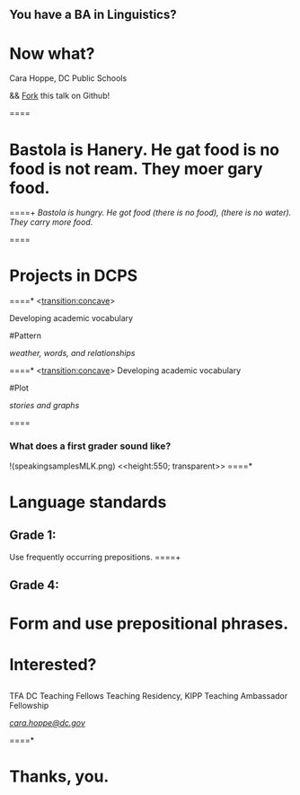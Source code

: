 ## You have a BA in Linguistics?
# Now what?

Cara Hoppe,
DC Public Schools

&& [Fork](https://github.com/ckhoppe/Georgetown-talk/) this talk on Github!

====

# Bastola is Hanery. He gat food is no food is not ream. They moer gary food.
====+ 
_Bastola is hungry. He got food (there is no food), (there is no water)._ 
_They carry more food_.

====

# Projects in DCPS

====* <<transition:concave>>

Developing academic vocabulary

#Pattern

_weather, words, and relationships_

====* <<transition:concave>>
Developing academic vocabulary

#Plot

_stories and graphs_

==== 
### What does a first grader sound like?
!(speakingsamplesMLK.png) <<height:550; transparent>> 
====*
# Language standards
##
## Grade 1: 
Use frequently occurring prepositions.
====+
<br>
## Grade 4: 
Form and use prepositional phrases.
====

# Interested?
##
TFA
DC Teaching Fellows
Teaching Residency, KIPP
Teaching Ambassador Fellowship

*cara.hoppe@dc.gov* 

====*

# Thanks, you.
